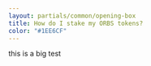 ```yaml
---
layout: partials/common/opening-box
title: How do I stake my ORBS tokens?
color: "#1EE6CF"
---
```


this is a big test
